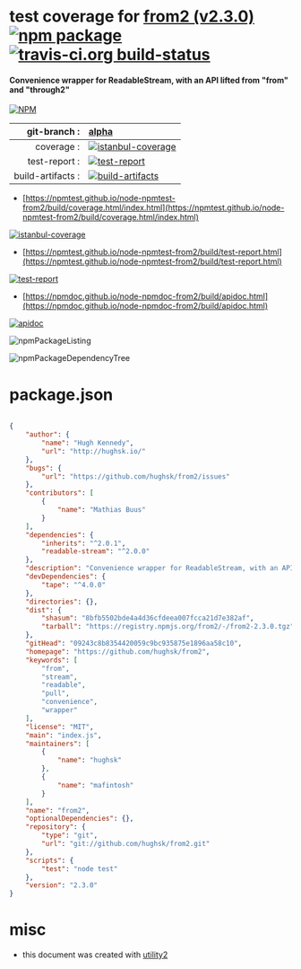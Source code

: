 # test coverage for  [from2 (v2.3.0)](https://github.com/hughsk/from2)  [![npm package](https://img.shields.io/npm/v/npmtest-from2.svg?style=flat-square)](https://www.npmjs.org/package/npmtest-from2) [![travis-ci.org build-status](https://api.travis-ci.org/npmtest/node-npmtest-from2.svg)](https://travis-ci.org/npmtest/node-npmtest-from2)
#### Convenience wrapper for ReadableStream, with an API lifted from "from" and "through2"

[![NPM](https://nodei.co/npm/from2.png?downloads=true&downloadRank=true&stars=true)](https://www.npmjs.com/package/from2)

| git-branch : | [alpha](https://github.com/npmtest/node-npmtest-from2/tree/alpha)|
|--:|:--|
| coverage : | [![istanbul-coverage](https://npmtest.github.io/node-npmtest-from2/build/coverage.badge.svg)](https://npmtest.github.io/node-npmtest-from2/build/coverage.html/index.html)|
| test-report : | [![test-report](https://npmtest.github.io/node-npmtest-from2/build/test-report.badge.svg)](https://npmtest.github.io/node-npmtest-from2/build/test-report.html)|
| build-artifacts : | [![build-artifacts](https://npmtest.github.io/node-npmtest-from2/glyphicons_144_folder_open.png)](https://github.com/npmtest/node-npmtest-from2/tree/gh-pages/build)|

- [https://npmtest.github.io/node-npmtest-from2/build/coverage.html/index.html](https://npmtest.github.io/node-npmtest-from2/build/coverage.html/index.html)

[![istanbul-coverage](https://npmtest.github.io/node-npmtest-from2/build/screenCapture.buildCi.browser.%252Ftmp%252Fbuild%252Fcoverage.lib.html.png)](https://npmtest.github.io/node-npmtest-from2/build/coverage.html/index.html)

- [https://npmtest.github.io/node-npmtest-from2/build/test-report.html](https://npmtest.github.io/node-npmtest-from2/build/test-report.html)

[![test-report](https://npmtest.github.io/node-npmtest-from2/build/screenCapture.buildCi.browser.%252Ftmp%252Fbuild%252Ftest-report.html.png)](https://npmtest.github.io/node-npmtest-from2/build/test-report.html)

- [https://npmdoc.github.io/node-npmdoc-from2/build/apidoc.html](https://npmdoc.github.io/node-npmdoc-from2/build/apidoc.html)

[![apidoc](https://npmdoc.github.io/node-npmdoc-from2/build/screenCapture.buildCi.browser.%252Ftmp%252Fbuild%252Fapidoc.html.png)](https://npmdoc.github.io/node-npmdoc-from2/build/apidoc.html)

![npmPackageListing](https://npmtest.github.io/node-npmtest-from2/build/screenCapture.npmPackageListing.svg)

![npmPackageDependencyTree](https://npmtest.github.io/node-npmtest-from2/build/screenCapture.npmPackageDependencyTree.svg)



# package.json

```json

{
    "author": {
        "name": "Hugh Kennedy",
        "url": "http://hughsk.io/"
    },
    "bugs": {
        "url": "https://github.com/hughsk/from2/issues"
    },
    "contributors": [
        {
            "name": "Mathias Buus"
        }
    ],
    "dependencies": {
        "inherits": "^2.0.1",
        "readable-stream": "^2.0.0"
    },
    "description": "Convenience wrapper for ReadableStream, with an API lifted from \"from\" and \"through2\"",
    "devDependencies": {
        "tape": "^4.0.0"
    },
    "directories": {},
    "dist": {
        "shasum": "8bfb5502bde4a4d36cfdeea007fcca21d7e382af",
        "tarball": "https://registry.npmjs.org/from2/-/from2-2.3.0.tgz"
    },
    "gitHead": "09243c8b8354420059c9bc935875e1896aa58c10",
    "homepage": "https://github.com/hughsk/from2",
    "keywords": [
        "from",
        "stream",
        "readable",
        "pull",
        "convenience",
        "wrapper"
    ],
    "license": "MIT",
    "main": "index.js",
    "maintainers": [
        {
            "name": "hughsk"
        },
        {
            "name": "mafintosh"
        }
    ],
    "name": "from2",
    "optionalDependencies": {},
    "repository": {
        "type": "git",
        "url": "git://github.com/hughsk/from2.git"
    },
    "scripts": {
        "test": "node test"
    },
    "version": "2.3.0"
}
```



# misc
- this document was created with [utility2](https://github.com/kaizhu256/node-utility2)
